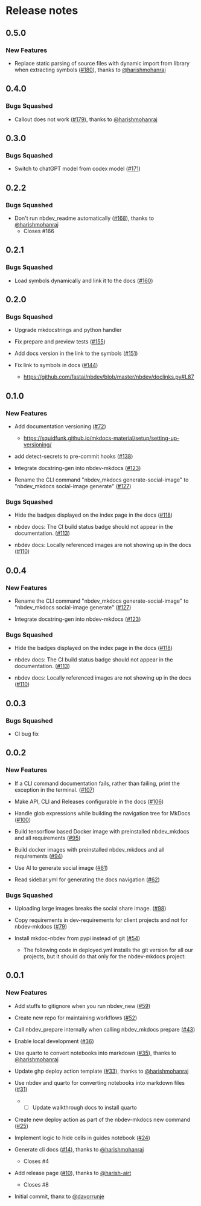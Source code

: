 # Release notes

<!-- do not remove -->

## 0.5.0

### New Features

- Replace static parsing of source files with dynamic import from library when extracting symbols ([#180](https://github.com/airtai/nbdev-mkdocs/pull/180)), thanks to 
[@harishmohanraj](https://github.com/harishmohanraj)


## 0.4.0


### Bugs Squashed

- Callout does not work ([#179](https://github.com/airtai/nbdev-mkdocs/pull/179)), thanks to [@harishmohanraj](https://github.com/harishmohanraj)


## 0.3.0


### Bugs Squashed

- Switch to chatGPT model from codex model ([#171](https://github.com/airtai/nbdev-mkdocs/issues/171))


## 0.2.2


### Bugs Squashed

- Don't run nbdev_readme automatically ([#168](https://github.com/airtai/nbdev-mkdocs/pull/168)), thanks to [@harishmohanraj](https://github.com/harishmohanraj)
  - Closes #166

## 0.2.1


### Bugs Squashed

- Load symbols dynamically and link it to the docs ([#160](https://github.com/airtai/nbdev-mkdocs/issues/160))


## 0.2.0


### Bugs Squashed

- Upgrade mkdocstrings and python handler

- Fix prepare and preview tests ([#155](https://github.com/airtai/nbdev-mkdocs/issues/155))

- Add docs version in the link to the symbols ([#151](https://github.com/airtai/nbdev-mkdocs/issues/151))

- Fix link to symbols in docs ([#144](https://github.com/airtai/nbdev-mkdocs/issues/144))
  - https://github.com/fastai/nbdev/blob/master/nbdev/doclinks.py#L87


## 0.1.0

### New Features

- Add documentation versioning ([#72](https://github.com/airtai/nbdev-mkdocs/issues/72))
  - https://squidfunk.github.io/mkdocs-material/setup/setting-up-versioning/

- add detect-secrets to pre-commit hooks ([#138](https://github.com/airtai/nbdev-mkdocs/issues/138))

- Integrate docstring-gen into nbdev-mkdocs ([#123](https://github.com/airtai/nbdev-mkdocs/issues/123))

- Rename the CLI command "nbdev_mkdocs generate-social-image" to "nbdev_mkdocs social-image generate" ([#127](https://github.com/airtai/nbdev-mkdocs/issues/127))


### Bugs Squashed

- Hide the badges displayed on the index page in the docs ([#118](https://github.com/airtai/nbdev-mkdocs/issues/118))

- nbdev docs: The CI build status badge should not appear in the documentation. ([#113](https://github.com/airtai/nbdev-mkdocs/issues/113))

- nbdev docs: Locally referenced images are not showing up in the docs ([#110](https://github.com/airtai/nbdev-mkdocs/issues/110))


## 0.0.4

### New Features

- Rename the CLI command "nbdev_mkdocs generate-social-image" to "nbdev_mkdocs social-image generate" ([#127](https://github.com/airtai/nbdev-mkdocs/issues/127))

- Integrate docstring-gen into nbdev-mkdocs ([#123](https://github.com/airtai/nbdev-mkdocs/issues/123))

### Bugs Squashed

- Hide the badges displayed on the index page in the docs ([#118](https://github.com/airtai/nbdev-mkdocs/issues/118))

- nbdev docs: The CI build status badge should not appear in the documentation. ([#113](https://github.com/airtai/nbdev-mkdocs/issues/113))

- nbdev docs: Locally referenced images are not showing up in the docs ([#110](https://github.com/airtai/nbdev-mkdocs/issues/110))



## 0.0.3

### Bugs Squashed

- CI bug fix

## 0.0.2

### New Features

- If a CLI command documentation fails, rather than failing, print the exception in the terminal. ([#107](https://github.com/airtai/nbdev-mkdocs/issues/107))

- Make API, CLI and Releases configurable in the docs ([#106](https://github.com/airtai/nbdev-mkdocs/issues/106))

- Handle glob expressions while building the navigation tree for MkDocs ([#100](https://github.com/airtai/nbdev-mkdocs/issues/100))

- Build tensorflow based Docker image with preinstalled nbdev_mkdocs and all requirements ([#95](https://github.com/airtai/nbdev-mkdocs/issues/95))

- Build docker images with preinstalled nbdev_mkdocs and all requirements ([#94](https://github.com/airtai/nbdev-mkdocs/issues/94))

- Use AI to generate social image ([#81](https://github.com/airtai/nbdev-mkdocs/issues/81))

- Read sidebar.yml for generating the docs navigation ([#62](https://github.com/airtai/nbdev-mkdocs/issues/62))

### Bugs Squashed

- Uploading large images breaks the social share image. ([#98](https://github.com/airtai/nbdev-mkdocs/issues/98))

- Copy requirements in dev-requirements for client projects and not for nbdev-mkdocs ([#79](https://github.com/airtai/nbdev-mkdocs/issues/79))

- Install mkdoc-nbdev from pypi instead of git ([#54](https://github.com/airtai/nbdev-mkdocs/issues/54))
  - The following code in deployed.yml installs the git version for all our projects, but it should do that only for the nbdev-mkdocs project:


## 0.0.1

### New Features

- Add stuffs to gitignore when you run nbdev_new ([#59](https://github.com/airtai/nbdev-mkdocs/issues/59))

- Create new repo for maintaining workflows ([#52](https://github.com/airtai/nbdev-mkdocs/issues/52))

- Call nbdev_prepare internally when calling nbdev_mkdocs prepare ([#43](https://github.com/airtai/nbdev-mkdocs/issues/43))

- Enable local development ([#36](https://github.com/airtai/nbdev-mkdocs/issues/36))

- Use quarto to convert notebooks into markdown ([#35](https://github.com/airtai/nbdev-mkdocs/pull/35)), thanks to [@harishmohanraj](https://github.com/harishmohanraj)

- Update ghp deploy action template ([#33](https://github.com/airtai/nbdev-mkdocs/pull/33)), thanks to [@harishmohanraj](https://github.com/harishmohanraj)

- Use nbdev and quarto for converting notebooks into markdown files ([#31](https://github.com/airtai/nbdev-mkdocs/issues/31))
  - - [ ] Update walkthrough docs to install quarto

- Create new deploy action as part of the nbdev-mkdocs new command ([#25](https://github.com/airtai/nbdev-mkdocs/issues/25))

- Implement logic to hide cells in guides notebook ([#24](https://github.com/airtai/nbdev-mkdocs/issues/24))

- Generate cli docs ([#14](https://github.com/airtai/nbdev-mkdocs/pull/14)), thanks to [@harishmohanraj](https://github.com/harishmohanraj)
  - Closes #4

- Add release page ([#10](https://github.com/airtai/nbdev-mkdocs/pull/10)), thanks to [@harish-airt](https://github.com/harish-airt)
  - Closes #8

- Initial commit, thanx to [@davorrunje](https://github.com/davorrunje)
